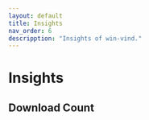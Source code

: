```yaml
---
layout: default
title: Insights  
nav_order: 6  
descripption: "Insights of win-vind."  
---  
```


# Insights  

## Download Count  

<canvas id="dl_count"></canvas>  

<script src="https://cdnjs.cloudflare.com/ajax/libs/Chart.js/2.9.4/Chart.min.js"></script>  

<br>    

<script>  
var request = new XMLHttpRequest();
request.open('GET', 'https://api.github.com/repos/pit-ray/win-vind/releases');  

var names = [];
var counts = [];
request.onreadystatechange = function() {
  if(request.readyState == 4) {
    if (request.status == 200) {
      var data = JSON.parse(request.responseText);
      console.log(data);
      for(var item of data) {
        names.push(item.name);
        var cnt = 0 ;
        for(var a of item.assets) {
          cnt += a.download_count;
        }
        counts.push(cnt);
      }
    }
  }
} ;
request.send();

const ctx = document.getElementById('dl_count');
const chart = new Chart(ctx, {
  type: 'line',
  data: {
    labels: names,
    datasets: [
      {
        label: 'DL',
        data: counts
      }
    ]
  }
});
</script>

